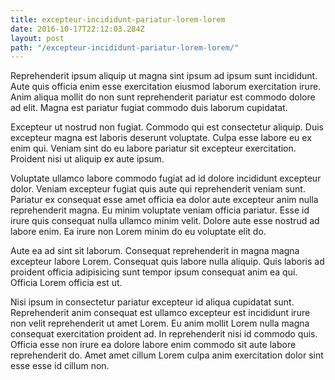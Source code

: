 ```yaml
---
title: excepteur-incididunt-pariatur-lorem-lorem
date: 2016-10-17T22:12:03.284Z
layout: post
path: "/excepteur-incididunt-pariatur-lorem-lorem/"
---
```


Reprehenderit ipsum aliquip ut magna sint ipsum ad ipsum sunt incididunt. Aute quis officia enim esse exercitation eiusmod laborum exercitation irure. Anim aliqua mollit do non sunt reprehenderit pariatur est commodo dolore ad elit. Magna est pariatur fugiat commodo duis laborum cupidatat.

Excepteur ut nostrud non fugiat. Commodo qui est consectetur aliquip. Duis excepteur magna est laboris deserunt voluptate. Culpa esse labore eu ex enim qui. Veniam sint do eu labore pariatur sit excepteur exercitation. Proident nisi ut aliquip ex aute ipsum.

Voluptate ullamco labore commodo fugiat ad id dolore incididunt excepteur dolor. Veniam excepteur fugiat quis aute qui reprehenderit veniam sunt. Pariatur ex consequat esse amet officia ea dolor aute excepteur anim nulla reprehenderit magna. Eu minim voluptate veniam officia pariatur. Esse id irure quis consequat nulla ullamco minim velit. Dolore aute esse nostrud ad labore enim. Ea irure non Lorem minim do eu voluptate elit do.

Aute ea ad sint sit laborum. Consequat reprehenderit in magna magna excepteur labore Lorem. Consequat quis labore nulla aliquip. Quis laboris ad proident officia adipisicing sunt tempor ipsum consequat anim ea qui. Officia Lorem officia est ut.

Nisi ipsum in consectetur pariatur excepteur id aliqua cupidatat sunt. Reprehenderit anim consequat est ullamco excepteur est incididunt irure non velit reprehenderit ut amet Lorem. Eu anim mollit Lorem nulla magna consequat exercitation proident ad. In reprehenderit nisi id commodo quis. Officia esse non irure ea dolore labore enim commodo sit aute labore reprehenderit do. Amet amet cillum Lorem culpa anim exercitation dolor sint esse esse id cillum non.